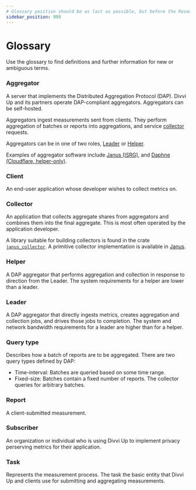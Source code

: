 ```yaml
---
# Glossary position should be as last as possible, but before the Resources category.
sidebar_position: 999
---
```


# Glossary

Use the glossary to find definitions and further information for new or
ambiguous terms.

### Aggregator

A server that implements the Distributed Aggregation Protocol (DAP). Divvi Up
and its partners operate DAP-compliant aggregators. Aggregators can be
self-hosted.

Aggregators ingest measurements sent from clients. They perform aggregation of
batches or reports into aggregations, and service [collector](#collector)
requests.

Aggregators can be in one of two roles, [Leader](#leader) or [Helper](#helper).

Examples of aggregator software include [Janus (ISRG)][janus], and [Daphne
(Cloudflare, helper-only)][daphne].

### Client

An end-user application whose developer wishes to collect metrics on.

### Collector

An application that collects aggregate shares from aggregators and combines them
into the final aggregate. This is most often operated by the application
developer.

A library suitable for building collectors is found in the crate
[`janus_collector`][janus_collector]. A primitive collector implementation is
available in [Janus][collect.rs].

### Helper

A DAP aggregator that performs aggregation and collection in response to
direction from the Leader. The system requirements for a helper are lower than a
leader.

### Leader

A DAP aggregator that directly ingests metrics, creates aggregation and
collection jobs, and drives those jobs to completion. The system and network
bandwidth requirements for a leader are higher than for a helper.

### Query type

Describes how a batch of reports are to be aggregated. There are two query types
defined by DAP:

- Time-interval: Batches are queried based on some time range.
- Fixed-size: Batches contain a fixed number of reports. The collector queries
  for arbitrary batches.

### Report

A client-submitted measurement.

### Subscriber

An organization or individual who is using Divvi Up to implement privacy
perserving metrics for their application.

### Task

Represents the measurement process. The task the basic entity that Divvi Up and
clients use for submitting and aggregating measurements.

[janus]: https://github.com/divviup/janus
[daphne]: https://github.com/cloudflare/daphne
[janus_collector]: https://docs.rs/janus_collector/latest/janus_collector/
[collect.rs]:
  https://github.com/divviup/janus/blob/main/tools/src/bin/collect.rs
